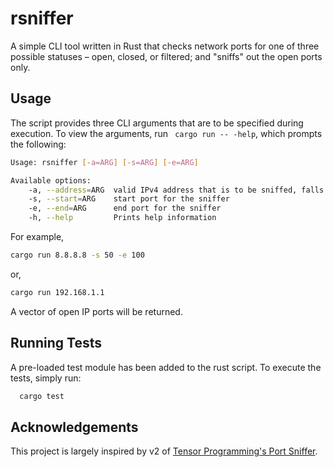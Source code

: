 # rsniffer

A simple CLI tool written in Rust that checks network ports for one of three possible statuses – open, closed, or filtered; and "sniffs" out the open ports only.

## Usage

The script provides three CLI arguments that are to be specified during execution. To view the arguments, run ` cargo run -- -help`, which prompts the following:

```bash
Usage: rsniffer [-a=ARG] [-s=ARG] [-e=ARG]

Available options:
    -a, --address=ARG  valid IPv4 address that is to be sniffed, falls back to `IPFALLBACK`
    -s, --start=ARG    start port for the sniffer
    -e, --end=ARG      end port for the sniffer
    -h, --help         Prints help information
```

For example,

```bash
cargo run 8.8.8.8 -s 50 -e 100
```

or,

```bash
cargo run 192.168.1.1
```

A vector of open IP ports will be returned.

## Running Tests

A pre-loaded test module has been added to the rust script. To execute the tests, simply run:

```bash
  cargo test
```

## Acknowledgements

This project is largely inspired by v2 of [Tensor Programming's Port Sniffer](https://youtu.be/RhFZxkxkeIc?si=kfRy9cStwcYr-bBI).
